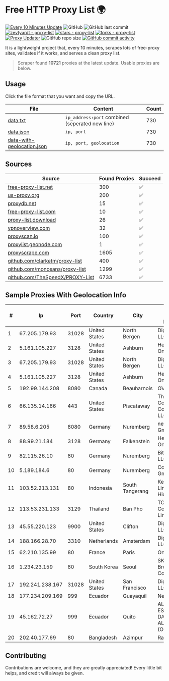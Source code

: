 
# Free HTTP Proxy List 🌍

[![Every 10 Minutes Update](https://github.com/mertguvencli/http-proxy-list/actions/workflows/main.yml/badge.svg?branch=main)](https://github.com/mertguvencli/http-proxy-list/actions/workflows/main.yml)
![GitHub](https://img.shields.io/github/license/mertguvencli/http-proxy-list)
![GitHub last commit](https://img.shields.io/github/last-commit/mertguvencli/http-proxy-list)
[![zevtyardt - proxy-list](https://img.shields.io/static/v1?label=zevtyardt&message=proxy-list&color=blue&logo=github)](https://github.com/zevtyardt/proxy-list "Go to GitHub repo")
[![stars - proxy-list](https://img.shields.io/github/stars/zevtyardt/proxy-list?style=social)](https://github.com/zevtyardt/proxy-list)
[![forks - proxy-list](https://img.shields.io/github/forks/zevtyardt/proxy-list?style=social)](https://github.com/zevtyardt/proxy-list)
[![Proxy Updater](https://github.com/zevtyardt/proxy-list/workflows/Proxy%20Updater/badge.svg)](https://github.com/zevtyardt/proxy-list/actions?query=workflow:"Proxy+Updater")
![GitHub repo size](https://img.shields.io/github/repo-size/zevtyardt/proxy-list)
[![GitHub commit activity](https://img.shields.io/github/commit-activity/m/zevtyardt/proxy-list?logo=commits)](https://github.com/zevtyardt/proxy-list/commits/main)

It is a lightweight project that, every 10 minutes, scrapes lots of free-proxy sites, validates if it works, and serves a clean proxy list.

> Scraper found **10721** proxies at the latest update. Usable proxies are below.

## Usage

Click the file format that you want and copy the URL.

|File|Content|Count|
|----|-------|-----|
|[data.txt](https://raw.githubusercontent.com/mertguvencli/http-proxy-list/main/proxy-list/data.txt)|`ip_address:port` combined (seperated new line)|730|
|[data.json](https://raw.githubusercontent.com/mertguvencli/http-proxy-list/main/proxy-list/data.json)|`ip, port`|730|
|[data-with-geolocation.json](https://raw.githubusercontent.com/mertguvencli/http-proxy-list/main/proxy-list/data-with-geolocation.json)|`ip, port, geolocation`|730|

## Sources

|Source|Found Proxies|Succeed|
|------|-------------|-------|
|[free-proxy-list.net](https://free-proxy-list.net)|300|✅|
|[us-proxy.org](https://www.us-proxy.org)|200|✅|
|[proxydb.net](http://proxydb.net)|15|✅|
|[free-proxy-list.com](https://free-proxy-list.com/?page=&port=&type%5B%5D=http&type%5B%5D=https&up_time=0&search=Search)|10|✅|
|[proxy-list.download](https://www.proxy-list.download/HTTP)|26|✅|
|[vpnoverview.com](https://vpnoverview.com/privacy/anonymous-browsing/free-proxy-servers)|32|✅|
|[proxyscan.io](https://www.proxyscan.io)|100|✅|
|[proxylist.geonode.com](https://proxylist.geonode.com/api/proxy-list?limit=300&page=1&sort_by=lastChecked&sort_type=desc&protocols=http,https)|1|✅|
|[proxyscrape.com](https://api.proxyscrape.com/v2/?request=displayproxies&protocol=http&timeout=10000&country=all&ssl=all&anonymity=all)|1605|✅|
|[github.com/clarketm/proxy-list](https://raw.githubusercontent.com/clarketm/proxy-list/master/proxy-list-raw.txt)|400|✅|
|[github.com/monosans/proxy-list](https://raw.githubusercontent.com/monosans/proxy-list/main/proxies/http.txt)|1299|✅|
|[github.com/TheSpeedX/PROXY-List](https://raw.githubusercontent.com/TheSpeedX/PROXY-List/master/http.txt)|6733|✅|


## Sample Proxies With Geolocation Info

|#|Ip|Port|Country|City|Internet Service Provider|
|-|--|----|-------|----|-------------------------|
|1|67.205.179.93|31028|United States|North Bergen|DigitalOcean, LLC|
|2|5.161.105.227|3128|United States|Ashburn|Hetzner Online GmbH|
|3|67.205.179.93|31028|United States|North Bergen|DigitalOcean, LLC|
|4|5.161.105.227|3128|United States|Ashburn|Hetzner Online GmbH|
|5|192.99.144.208|8080|Canada|Beauharnois|OVH SAS|
|6|66.135.14.166|443|United States|Piscataway|The Constant Company, LLC|
|7|89.58.6.205|8080|Germany|Nuremberg|netcup GmbH|
|8|88.99.21.184|3128|Germany|Falkenstein|Hetzner Online GmbH|
|9|82.115.26.10|80|Germany|Nuremberg|BitCommand LLC|
|10|5.189.184.6|80|Germany|Nuremberg|Contabo GmbH|
|11|103.52.213.131|80|Indonesia|South Tangerang|Kementerian Lingkungan Hidup|
|12|113.53.231.133|3129|Thailand|Ban Pho|TOT Public Company Limited|
|13|45.55.220.123|9900|United States|Clifton|DigitalOcean, LLC|
|14|188.166.28.70|3310|Netherlands|Amsterdam|DigitalOcean, LLC|
|15|62.210.135.99|80|France|Paris|Online S.A.S.|
|16|1.234.23.159|80|South Korea|Seoul|SK Broadband Co Ltd|
|17|192.241.238.167|31028|United States|San Francisco|DigitalOcean, LLC|
|18|177.234.209.169|999|Ecuador|Guayaquil|Nedetel S.A.|
|19|45.162.72.27|999|Ecuador|Quito|ALCIVAR ESPIN DANNY ALEXANDER (OptiCom)|
|20|202.40.177.69|80|Bangladesh|Azimpur|Ranks ITT|



## Contributing

Contributions are welcome, and they are greatly appreciated! Every
little bit helps, and credit will always be given.

